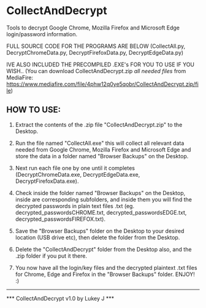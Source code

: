 # CollectAndDecrypt
Tools to decrypt Google Chrome, Mozilla Firefox and Microsoft Edge login/password information.

FULL SOURCE CODE FOR THE PROGRAMS ARE BELOW
(CollectAll.py, DecryptChromeData.py, DecryptFirefoxData.py, DecryptEdgeData.py)

IVE ALSO INCLUDED THE PRECOMPILED .EXE's FOR YOU TO USE IF YOU WISH..
(You can download CollectAndDecrypt.zip *all needed files* from MediaFire:
https://www.mediafire.com/file/4phw12q0ye5qobr/CollectAndDecrypt.zip/file)


HOW TO USE:
----------------------------------------------------------------

1. Extract the contents of the .zip file "CollectAndDecrypt.zip" to the Desktop.

2. Run the file named "CollectAll.exe" this will collect all relevant data needed from Google Chrome, Mozilla Firefox and Microsoft Edge and store the data in a folder named "Browser Backups" on the Desktop.

3. Next run each file one by one until it completes (DecryptChromeData.exe, DecryptEdgeData.exe, DecryptFirefoxData.exe).

4. Check inside the folder named "Browser Backups" on the Desktop, inside are corresponding subfolders, and inside them you will find the decrypted passwords in plain text files .txt (eg. decrypted_passwordsCHROME.txt, decrypted_passwordsEDGE.txt, decrypted_passwordsFIREFOX.txt).

5. Save the "Browser Backups" folder on the Desktop to your desired location (USB drive etc), then delete the folder from the Desktop.

6. Delete the "CollectAndDecrypt" folder from the Desktop also, and the .zip folder if you put it there.

7. You now have all the login/key files and the decrypted plaintext .txt files for Chrome, Edge and Firefox in the "Browser Backups" folder. ENJOY! :)
----------------------------------------------------------------

*** CollectAndDecrypt v1.0 by Lukey J ***
